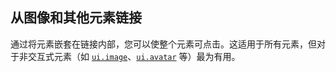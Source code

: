 ## 从图像和其他元素链接

通过将元素嵌套在链接内部，您可以使整个元素可点击。这适用于所有元素，但对于非交互式元素（如 [`ui.image`](https://nicegui.io/documentation/image)、[`ui.avatar`](https://nicegui.io/documentation/image) 等）最为有用。